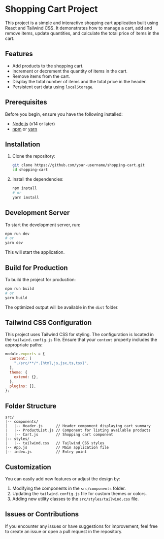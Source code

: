 # Shopping Cart Project

This project is a simple and interactive shopping cart application built using React and Tailwind CSS. It demonstrates how to manage a cart, add and remove items, update quantities, and calculate the total price of items in the cart.

## Features

- Add products to the shopping cart.
- Increment or decrement the quantity of items in the cart.
- Remove items from the cart.
- Display the total number of items and the total price in the header.
- Persistent cart data using `localStorage`.

## Prerequisites

Before you begin, ensure you have the following installed:

- [Node.js](https://nodejs.org/) (v14 or later)
- [npm](https://www.npmjs.com/) or [yarn](https://yarnpkg.com/)

## Installation

1. Clone the repository:
   ```bash
   git clone https://github.com/your-username/shopping-cart.git
   cd shopping-cart
   ```

2. Install the dependencies:
   ```bash
   npm install
   # or
   yarn install
   ```

## Development Server

To start the development server, run:

```bash
npm run dev
# or
yarn dev
```

This will start the application.

## Build for Production

To build the project for production:

```bash
npm run build
# or
yarn build
```

The optimized output will be available in the `dist` folder.

## Tailwind CSS Configuration

This project uses Tailwind CSS for styling. The configuration is located in the `tailwind.config.js` file. Ensure that your `content` property includes the appropriate paths:

```javascript
module.exports = {
  content: [
    "./src/**/*.{html,js,jsx,ts,tsx}",
  ],
  theme: {
    extend: {},
  },
  plugins: [],
};
```

## Folder Structure

```plaintext
src/
|-- components/
|   |-- Header.js      // Header component displaying cart summary
|   |-- ProductList.js // Component for listing available products
|   |-- Cart.js        // Shopping cart component
|-- styles/
|   |-- tailwind.css   // Tailwind CSS styles
|-- App.js             // Main application file
|-- index.js           // Entry point
```

## Customization

You can easily add new features or adjust the design by:

1. Modifying the components in the `src/components` folder.
2. Updating the `tailwind.config.js` file for custom themes or colors.
3. Adding new utility classes to the `src/styles/tailwind.css` file.

## Issues or Contributions

If you encounter any issues or have suggestions for improvement, feel free to create an issue or open a pull request in the repository.

